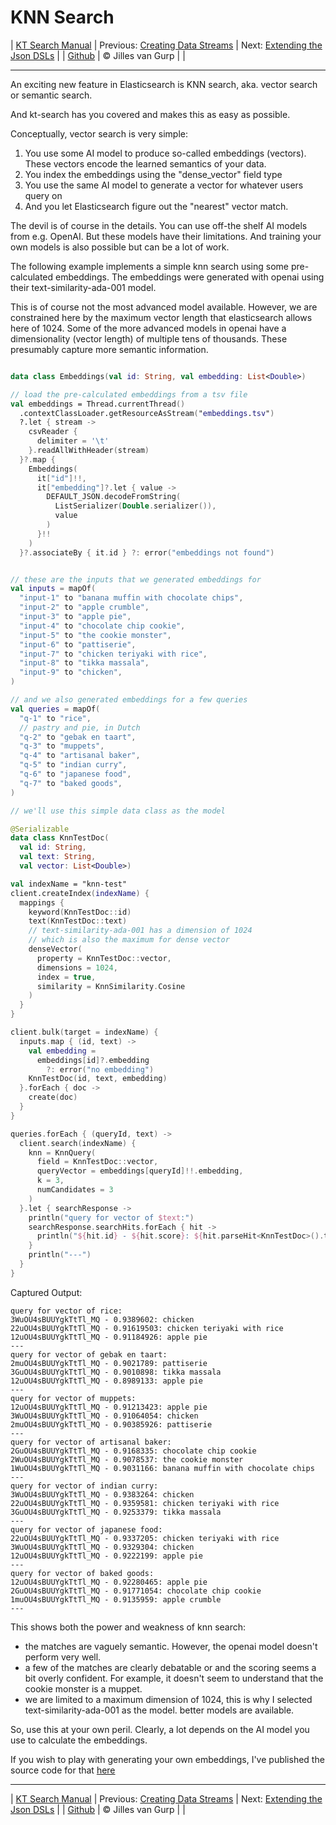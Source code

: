 # KNN Search 

| [KT Search Manual](README.md) | Previous: [Creating Data Streams](DataStreams.md) | Next: [Extending the Json DSLs](ExtendingTheDSL.md) |
| [Github](https://github.com/jillesvangurp/kt-search) | &copy; Jilles van Gurp |  |

---                

An exciting new feature in Elasticsearch is KNN search, aka. vector search or semantic search.

And kt-search has you covered and makes this as easy as possible.

Conceptually, vector search is very simple:

1. You use some AI model to produce so-called embeddings (vectors). 
These vectors encode the learned semantics of your data.
1. You index the embeddings using the "dense_vector" field type
1. You use the same AI model to generate a vector for whatever users query on
1. And you let Elasticsearch figure out the "nearest" vector match.

The devil is of course in the details. You can use off-the shelf AI models from e.g. OpenAI. But these 
models have their limitations. And training your own models is also possible but can be a lot of work.
        
The following example implements a simple knn search using some pre-calculated embeddings.
The embeddings were generated with openai using their text-similarity-ada-001 model.

This is of course not the most advanced model available. However, we are constrained here by the maximum vector length
that elasticsearch allows here of 1024. Some of the more advanced models in openai have a dimensionality 
(vector length) of multiple tens of thousands. These presumably capture more semantic information.

```kotlin

data class Embeddings(val id: String, val embedding: List<Double>)

// load the pre-calculated embeddings from a tsv file
val embeddings = Thread.currentThread()
  .contextClassLoader.getResourceAsStream("embeddings.tsv")
  ?.let { stream ->
    csvReader {
      delimiter = '\t'
    }.readAllWithHeader(stream)
  }?.map {
    Embeddings(
      it["id"]!!,
      it["embedding"]?.let { value ->
        DEFAULT_JSON.decodeFromString(
          ListSerializer(Double.serializer()),
          value
        )
      }!!
    )
  }?.associateBy { it.id } ?: error("embeddings not found")


// these are the inputs that we generated embeddings for
val inputs = mapOf(
  "input-1" to "banana muffin with chocolate chips",
  "input-2" to "apple crumble",
  "input-3" to "apple pie",
  "input-4" to "chocolate chip cookie",
  "input-5" to "the cookie monster",
  "input-6" to "pattiserie",
  "input-7" to "chicken teriyaki with rice",
  "input-8" to "tikka massala",
  "input-9" to "chicken",
)

// and we also generated embeddings for a few queries
val queries = mapOf(
  "q-1" to "rice",
  // pastry and pie, in Dutch
  "q-2" to "gebak en taart",
  "q-3" to "muppets",
  "q-4" to "artisanal baker",
  "q-5" to "indian curry",
  "q-6" to "japanese food",
  "q-7" to "baked goods",
)

// we'll use this simple data class as the model

@Serializable
data class KnnTestDoc(
  val id: String,
  val text: String,
  val vector: List<Double>)

val indexName = "knn-test"
client.createIndex(indexName) {
  mappings {
    keyword(KnnTestDoc::id)
    text(KnnTestDoc::text)
    // text-similarity-ada-001 has a dimension of 1024
    // which is also the maximum for dense vector
    denseVector(
      property = KnnTestDoc::vector,
      dimensions = 1024,
      index = true,
      similarity = KnnSimilarity.Cosine
    )
  }
}

client.bulk(target = indexName) {
  inputs.map { (id, text) ->
    val embedding =
      embeddings[id]?.embedding
        ?: error("no embedding")
    KnnTestDoc(id, text, embedding)
  }.forEach { doc ->
    create(doc)
  }
}

queries.forEach { (queryId, text) ->
  client.search(indexName) {
    knn = KnnQuery(
      field = KnnTestDoc::vector,
      queryVector = embeddings[queryId]!!.embedding,
      k = 3,
      numCandidates = 3
    )
  }.let { searchResponse ->
    println("query for vector of $text:")
    searchResponse.searchHits.forEach { hit ->
      println("${hit.id} - ${hit.score}: ${hit.parseHit<KnnTestDoc>().text}")
    }
    println("---")
  }
}
```

Captured Output:

```
query for vector of rice:
3WuOU4sBUUYgkTtTl_MQ - 0.9389602: chicken
22uOU4sBUUYgkTtTl_MQ - 0.91619503: chicken teriyaki with rice
12uOU4sBUUYgkTtTl_MQ - 0.91184926: apple pie
---
query for vector of gebak en taart:
2muOU4sBUUYgkTtTl_MQ - 0.9021789: pattiserie
3GuOU4sBUUYgkTtTl_MQ - 0.9010898: tikka massala
12uOU4sBUUYgkTtTl_MQ - 0.8989133: apple pie
---
query for vector of muppets:
12uOU4sBUUYgkTtTl_MQ - 0.91213423: apple pie
3WuOU4sBUUYgkTtTl_MQ - 0.91064054: chicken
2muOU4sBUUYgkTtTl_MQ - 0.90385926: pattiserie
---
query for vector of artisanal baker:
2GuOU4sBUUYgkTtTl_MQ - 0.9168335: chocolate chip cookie
2WuOU4sBUUYgkTtTl_MQ - 0.9078537: the cookie monster
1WuOU4sBUUYgkTtTl_MQ - 0.9031166: banana muffin with chocolate chips
---
query for vector of indian curry:
3WuOU4sBUUYgkTtTl_MQ - 0.9383264: chicken
22uOU4sBUUYgkTtTl_MQ - 0.9359581: chicken teriyaki with rice
3GuOU4sBUUYgkTtTl_MQ - 0.9253379: tikka massala
---
query for vector of japanese food:
22uOU4sBUUYgkTtTl_MQ - 0.9337205: chicken teriyaki with rice
3WuOU4sBUUYgkTtTl_MQ - 0.9329304: chicken
12uOU4sBUUYgkTtTl_MQ - 0.9222199: apple pie
---
query for vector of baked goods:
12uOU4sBUUYgkTtTl_MQ - 0.92280465: apple pie
2GuOU4sBUUYgkTtTl_MQ - 0.91771054: chocolate chip cookie
1muOU4sBUUYgkTtTl_MQ - 0.9135959: apple crumble
---

```

This shows both the power and weakness of knn search:

- the matches are vaguely semantic. However, the openai model doesn't perform very well.
- a few of the matches are clearly debatable or and the scoring seems a bit overly confident. For example, 
it doesn't seem to understand that the cookie monster is a muppet. 
- we are limited to a maximum dimension of 1024, this is why I selected text-similarity-ada-001 as the model.
better models are available.

So, use this at your own peril. Clearly, a lot depends on the AI model you use to calculate the embeddings.

If you wish to play with generating your own embeddings, I've published the source code for that 
[here](https://github.com/jillesvangurp/openai-embeddings-processor)



---

| [KT Search Manual](README.md) | Previous: [Creating Data Streams](DataStreams.md) | Next: [Extending the Json DSLs](ExtendingTheDSL.md) |
| [Github](https://github.com/jillesvangurp/kt-search) | &copy; Jilles van Gurp |  |